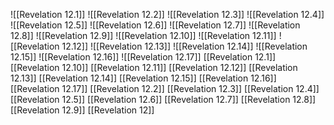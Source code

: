 ![[Revelation 12.1]]
![[Revelation 12.2]]
![[Revelation 12.3]]
![[Revelation 12.4]]
![[Revelation 12.5]]
![[Revelation 12.6]]
![[Revelation 12.7]]
![[Revelation 12.8]]
![[Revelation 12.9]]
![[Revelation 12.10]]
![[Revelation 12.11]]
![[Revelation 12.12]]
![[Revelation 12.13]]
![[Revelation 12.14]]
![[Revelation 12.15]]
![[Revelation 12.16]]
![[Revelation 12.17]]
[[Revelation 12.1]]
[[Revelation 12.10]]
[[Revelation 12.11]]
[[Revelation 12.12]]
[[Revelation 12.13]]
[[Revelation 12.14]]
[[Revelation 12.15]]
[[Revelation 12.16]]
[[Revelation 12.17]]
[[Revelation 12.2]]
[[Revelation 12.3]]
[[Revelation 12.4]]
[[Revelation 12.5]]
[[Revelation 12.6]]
[[Revelation 12.7]]
[[Revelation 12.8]]
[[Revelation 12.9]]
[[Revelation 12]]
